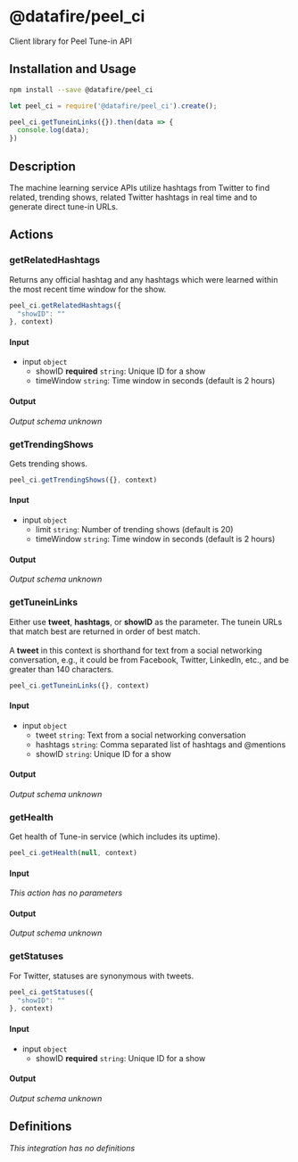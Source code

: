 # @datafire/peel_ci

Client library for Peel Tune-in API

## Installation and Usage
```bash
npm install --save @datafire/peel_ci
```
```js
let peel_ci = require('@datafire/peel_ci').create();

peel_ci.getTuneinLinks({}).then(data => {
  console.log(data);
})
```

## Description

The machine learning service APIs utilize hashtags from Twitter to find related, trending shows, related Twitter hashtags in real time and to generate direct tune-in URLs.

## Actions

### getRelatedHashtags
Returns any official hashtag and any hashtags which were learned within the most recent time window for the show.


```js
peel_ci.getRelatedHashtags({
  "showID": ""
}, context)
```

#### Input
* input `object`
  * showID **required** `string`: Unique ID for a show
  * timeWindow `string`: Time window in seconds (default is 2 hours)

#### Output
*Output schema unknown*

### getTrendingShows
Gets trending shows.


```js
peel_ci.getTrendingShows({}, context)
```

#### Input
* input `object`
  * limit `string`: Number of trending shows (default is 20)
  * timeWindow `string`: Time window in seconds (default is 2 hours)

#### Output
*Output schema unknown*

### getTuneinLinks
Either use <b>tweet</b>, <b>hashtags</b>, or <b>showID</b> as the parameter. The tunein URLs that match best are returned in order of best match.<br/><br/>A <b>tweet</b> in this context is shorthand for text from a social networking conversation, e.g., it could be from Facebook, Twitter, LinkedIn, etc., and be greater than 140 characters.


```js
peel_ci.getTuneinLinks({}, context)
```

#### Input
* input `object`
  * tweet `string`: Text from a social networking conversation
  * hashtags `string`: Comma separated list of hashtags and @mentions
  * showID `string`: Unique ID for a show

#### Output
*Output schema unknown*

### getHealth
Get health of Tune-in service (which includes its uptime).


```js
peel_ci.getHealth(null, context)
```

#### Input
*This action has no parameters*

#### Output
*Output schema unknown*

### getStatuses
For Twitter, statuses are synonymous with tweets.


```js
peel_ci.getStatuses({
  "showID": ""
}, context)
```

#### Input
* input `object`
  * showID **required** `string`: Unique ID for a show

#### Output
*Output schema unknown*



## Definitions

*This integration has no definitions*
